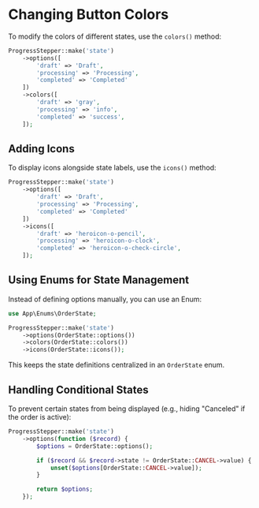 # **Changing Button Colors**

To modify the colors of different states, use the `colors()` method:

```php
ProgressStepper::make('state')
    ->options([
        'draft' => 'Draft',
        'processing' => 'Processing',
        'completed' => 'Completed'
    ])
    ->colors([
        'draft' => 'gray',
        'processing' => 'info',
        'completed' => 'success',
    ]);
```

## **Adding Icons**

To display icons alongside state labels, use the `icons()` method:

```php
ProgressStepper::make('state')
    ->options([
        'draft' => 'Draft',
        'processing' => 'Processing',
        'completed' => 'Completed'
    ])
    ->icons([
        'draft' => 'heroicon-o-pencil',
        'processing' => 'heroicon-o-clock',
        'completed' => 'heroicon-o-check-circle',
    ]);
```

## **Using Enums for State Management**

Instead of defining options manually, you can use an Enum:

```php
use App\Enums\OrderState;

ProgressStepper::make('state')
    ->options(OrderState::options())
    ->colors(OrderState::colors())
    ->icons(OrderState::icons());
```

This keeps the state definitions centralized in an `OrderState` enum.

## **Handling Conditional States**

To prevent certain states from being displayed (e.g., hiding "Canceled" if the order is active):

```php
ProgressStepper::make('state')
    ->options(function ($record) {
        $options = OrderState::options();

        if ($record && $record->state != OrderState::CANCEL->value) {
            unset($options[OrderState::CANCEL->value]);
        }

        return $options;
    });
```
